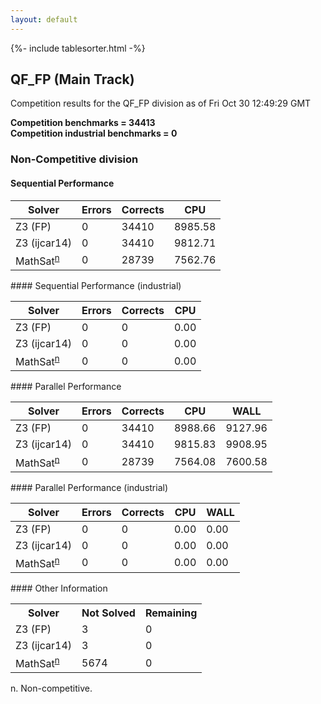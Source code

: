 ```yaml
---
layout: default
---
```

{%- include tablesorter.html -%}

##  QF_FP (Main Track)

Competition results for the QF_FP division as of Fri Oct 30 12:49:29 GMT

**Competition benchmarks = 34413** 
**<br/>Competition industrial benchmarks = 0** 

###  Non-Competitive division  




#### Sequential Performance
<table id="sequential" class="result sorted">
<thead>
<tr>
<th class="center">Solver</th><th class="center">Errors</th>
<th class="center">Corrects</th>
<th class="center">CPU</th>
</tr>
</thead>
<tr>
<td>Z3 (FP)</td>
<td class="right">0</td>
<td class="right">34410</td>
<td class="right">8985.58</td>
</tr>
<tr>
<td>Z3 (ijcar14)</td>
<td class="right">0</td>
<td class="right">34410</td>
<td class="right">9812.71</td>
</tr>
<tr>
<td><span class="non-competing-grey">MathSat<sup><a href="#fn">n</a></sup></span></td>
<td class="right">0</td>
<td class="right">28739</td>
<td class="right">7562.76</td>
</tr>
</table>
#### Sequential Performance (industrial)
<table id="sequentiali" class="result sorted">
<thead>
<tr>
<th class="center">Solver</th><th class="center">Errors</th>
<th class="center">Corrects</th>
<th class="center">CPU</th>
</tr>
</thead>
<tr>
<td>Z3 (FP)</td>
<td class="right">0</td>
<td class="right">0</td>
<td class="right">0.00</td>
</tr>
<tr>
<td>Z3 (ijcar14)</td>
<td class="right">0</td>
<td class="right">0</td>
<td class="right">0.00</td>
</tr>
<tr>
<td><span class="non-competing-grey">MathSat<sup><a href="#fn">n</a></sup></span></td>
<td class="right">0</td>
<td class="right">0</td>
<td class="right">0.00</td>
</tr>
</table>
#### Parallel Performance
<table id="parallel" class="result sorted">
<thead>
<tr>
<th class="center">Solver</th><th class="center">Errors</th>
<th class="center">Corrects</th>
<th class="center">CPU</th>
<th class="center">WALL</th>
</tr>
</thead>
<tr>
<td>Z3 (FP)</td>
<td class="right">0</td>
<td class="right">34410</td>
<td class="right">8988.66</td>
<td class="right">9127.96</td>
</tr>
<tr>
<td>Z3 (ijcar14)</td>
<td class="right">0</td>
<td class="right">34410</td>
<td class="right">9815.83</td>
<td class="right">9908.95</td>
</tr>
<tr>
<td><span class="non-competing-grey">MathSat<sup><a href="#fn">n</a></sup></span></td>
<td class="right">0</td>
<td class="right">28739</td>
<td class="right">7564.08</td>
<td class="right">7600.58</td>
</tr>
</table>
#### Parallel Performance (industrial)
<table id="paralleli" class="result sorted">
<thead>
<tr>
<th class="center">Solver</th><th class="center">Errors</th>
<th class="center">Corrects</th>
<th class="center">CPU</th>
<th class="center">WALL</th>
</tr>
</thead>
<tr>
<td>Z3 (FP)</td>
<td class="right">0</td>
<td class="right">0</td>
<td class="right">0.00</td>
<td class="right">0.00</td>
</tr>
<tr>
<td>Z3 (ijcar14)</td>
<td class="right">0</td>
<td class="right">0</td>
<td class="right">0.00</td>
<td class="right">0.00</td>
</tr>
<tr>
<td><span class="non-competing-grey">MathSat<sup><a href="#fn">n</a></sup></span></td>
<td class="right">0</td>
<td class="right">0</td>
<td class="right">0.00</td>
<td class="right">0.00</td>
</tr>
</table>
#### Other Information
<table>
<tr>
<th class="center">Solver</th>
<th class="center">Not Solved</th>
<th class="center">Remaining</th>
</tr>
<tr>
<td>Z3 (FP)</td>
<td class="right">3</td>
<td class="right">0</td>
</tr>
<tr>
<td>Z3 (ijcar14)</td>
<td class="right">3</td>
<td class="right">0</td>
</tr>
<tr>
<td><span class="non-competing-grey">MathSat<sup><a href="#fn">n</a></sup></span></td>
<td class="right">5674</td>
<td class="right">0</td>
</tr>
</table>

<span id="fn"> n. Non-competitive.</span>
